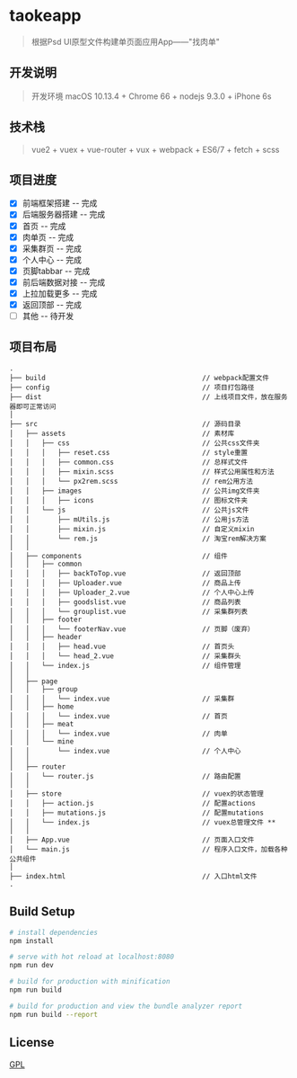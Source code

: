 # taokeapp

> 根据Psd UI原型文件构建单页面应用App——"找肉单"   

## 开发说明

>  开发环境 macOS 10.13.4 + Chrome 66 + nodejs 9.3.0 + iPhone 6s  

## 技术栈

>  vue2 + vuex + vue-router + vux + webpack + ES6/7 + fetch + scss   

## 项目进度
- [x] 前端框架搭建 -- 完成
- [x] 后端服务器搭建 -- 完成
- [x] 首页 -- 完成
- [x] 肉单页 -- 完成
- [x] 采集群页 -- 完成
- [x] 个人中心 -- 完成
- [x] 页脚tabbar -- 完成
- [x] 前后端数据对接 -- 完成
- [x] 上拉加载更多 -- 完成
- [x] 返回顶部 -- 完成
- [ ] 其他 -- 待开发

## 项目布局

```
.  
├── build                                       // webpack配置文件  
├── config                                      // 项目打包路径  
├── dist                                        // 上线项目文件，放在服务器即可正常访问 
│    
├── src                                         // 源码目录  
│   ├── assets                                  // 素材库  
│   │   ├── css                                 // 公共css文件夹  
│   │   │   ├── reset.css                       // style重置  
│   │   │   ├── common.css                      // 总样式文件  
│   │   │   ├── mixin.scss                      // 样式公用属性和方法
│   │   │   └── px2rem.scss                     // rem公用方法  
│   │   ├── images                              // 公共img文件夹  
│   │   │   ├── icons                           // 图标文件夹  
│   │   └── js                                  // 公共js文件  
│   │       ├── mUtils.js                       // 公用js方法
│   │       ├── mixin.js                        // 自定义mixin
│   │       └── rem.js                          // 淘宝rem解决方案
│   │    
│   ├── components                              // 组件  
│   │   ├── common
│   │   │   ├── backToTop.vue                   // 返回顶部
│   │   │   ├── Uploader.vue                    // 商品上传
│   │   │   ├── Uploader_2.vue                  // 个人中心上传
│   │   │   ├── goodslist.vue                   // 商品列表
│   │   │   └── grouplist.vue                   // 采集群列表
│   │   ├── footer
│   │   │   └── footerNav.vue                   // 页脚（废弃）
│   │   ├── header
│   │   │   ├── head.vue                        // 首页头
│   │   │   └── head_2.vue                      // 采集群头
│   │   └── index.js                            // 组件管理
│   │  
│   ├── page
│   │   ├── group
│   │   │   └── index.vue                       // 采集群
│   │   ├── home
│   │   │   └── index.vue                       // 首页
│   │   ├── meat
│   │   │   └── index.vue                       // 肉单
│   │   └── mine
│   │       └── index.vue                       // 个人中心
│   │  
│   ├── router
│   │   └── router.js                           // 路由配置
│   │  
│   ├── store                                   // vuex的状态管理
│   │   ├── action.js                           // 配置actions
│   │   ├── mutations.js                        // 配置mutations
│   │   └── index.js                            // vuex总管理文件 **
│   │  
│   ├── App.vue                                 // 页面入口文件
│   └── main.js                                 // 程序入口文件，加载各种公共组件
│  
├── index.html                                  // 入口html文件
.
```

## Build Setup

``` bash
# install dependencies
npm install

# serve with hot reload at localhost:8080
npm run dev

# build for production with minification
npm run build

# build for production and view the bundle analyzer report
npm run build --report
```

## License

[GPL](https://github.com/bailicangdu/vue2-elm/blob/master/COPYING)